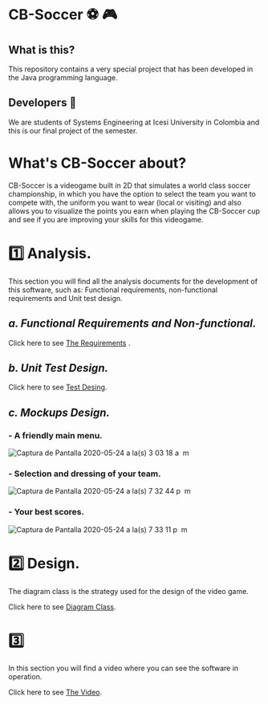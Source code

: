 # CB-Soccer :soccer: :video_game:

## What is this?
This repository contains a very special project that has been developed in the Java programming language.

## Developers :two_men_holding_hands:
We are students of Systems Engineering at Icesi University in Colombia and this is our final project of the semester.

# What's CB-Soccer about?
CB-Soccer is a videogame built in 2D that simulates a world class soccer championship, in which you have the option to select the team you want to compete with, the uniform you want to wear (local or visiting) and also allows you to visualize the points you earn when playing the CB-Soccer cup and see if you are improving your skills for this videogame.

# :one: Analysis.
This section you will find all the analysis documents for the development of this software, such as: Functional requirements, non-functional requirements and Unit test design.

## *a. Functional Requirements and Non-functional.*
Click here to see [The Requirements](https://github.com/chumbi27escobar3/CB-Soccer/blob/master/docs/Requerimiento%20funcionales%20y%20no%20funcionales..pdf) .
## *b. Unit Test Design.*
Click here to see [Test Desing](https://github.com/chumbi27escobar3/CB-Soccer/blob/master/docs/Diseño%20de%20pruebas%20unitarias.pdf).
## *c. Mockups Design.*

### - A friendly main menu.
![Captura de Pantalla 2020-05-24 a la(s) 3 03 18 a  m](https://user-images.githubusercontent.com/48836505/82748920-52891b00-9d6b-11ea-86b7-fd8b79ff8306.png)

### - Selection and dressing of your team.
![Captura de Pantalla 2020-05-24 a la(s) 7 32 44 p  m](https://user-images.githubusercontent.com/48836505/82768634-d7207b80-9df5-11ea-874d-f80996d3141a.png)

### - Your best scores.
![Captura de Pantalla 2020-05-24 a la(s) 7 33 11 p  m](https://user-images.githubusercontent.com/48836505/82768635-d8ea3f00-9df5-11ea-9349-67d8a0d3092d.png)

# :two: Design.
The diagram class is the strategy used for the design of the video game.

Click here to see [Diagram Class](https://github.com/chumbi27escobar3/CB-Soccer/blob/master/docs/Diagrama%20de%20clases.jpg).

# :three:
In this section you will find a video where you can see the software in operation.

Click here to see [The Video]().
